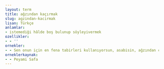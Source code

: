 ```yaml
---
layout: term
title: ağzından kaçırmak
slug: agzindan-kacirmak
lisan: Türkçe
anlamlar:
- istemediği hâlde boş bulunup söyleyivermek
ozellikler:
- - ''
ornekler:
- - Sen onun için en fena tabirleri kullanıyorsun, asabisin, ağzından çirkin şeyler kaçırıyorsun.
orneklerkaynak:
- - Peyami Safa
---
```

